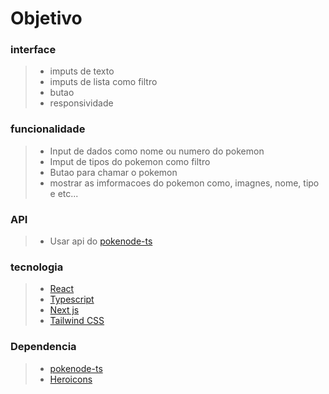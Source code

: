 # Objetivo

 ### interface 
> * imputs de texto
> * imputs de lista como filtro
> * butao
> * responsividade

 ### funcionalidade 
> * Input de dados como nome ou numero do pokemon
> * Imput de tipos do pokemon como filtro  
> * Butao para chamar o pokemon
> * mostrar as imformacoes do pokemon como, imagnes, nome, tipo e etc...

 ### API 
> * Usar api do <a href='https://pokenode-ts-docs-gabb-c.vercel.app/'>pokenode-ts</a>

### tecnologia 
> * <a href='https://pt-br.reactjs.org/'>React</a>
> * <a href='https://www.typescriptlang.org/'>Typescript</a>
> * <a href='https://nextjs.org/docs/advanced-features/module-path-aliases'>Next js</a>
> * <a href='https://tailwindcss.com/'>Tailwind CSS</a>

### Dependencia 
> * <a href='https://pokenode-ts-docs-gabb-c.vercel.app/'>pokenode-ts</a>
> * <a href='https://heroicons.com/'>Heroicons</a>